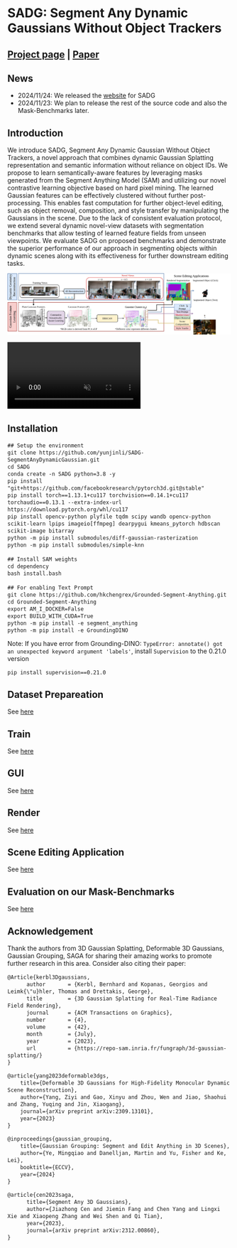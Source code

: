 # SADG: Segment Any Dynamic Gaussians Without Object Trackers

## [Project page](https://yunjinli.github.io/project-sadg/) | [Paper]()

## News

- 2024/11/24: We released the [website](https://yunjinli.github.io/project-sadg/) for SADG
- 2024/11/23: We plan to release the rest of the source code and also the Mask-Benchmarks later.

## Introduction

We introduce SADG, Segment Any Dynamic Gaussian Without Object Trackers, a novel approach that combines dynamic Gaussian Splatting representation and semantic information without reliance on object IDs. We propose to learn semantically-aware features by leveraging masks generated from the Segment Anything Model (SAM) and utilizing our novel contrastive learning objective based on hard pixel mining. The learned Gaussian features can be effectively clustered without further post-processing. This enables fast computation for further object-level editing, such as object removal, composition, and style transfer by manipulating the Gaussians in the scene. Due to the lack of consistent evaluation protocol, we extend several dynamic novel-view datasets with segmentation benchmarks that allow testing of learned feature fields from unseen viewpoints. We evaluate SADG on proposed benchmarks and demonstrate the superior performance of our approach in segmenting objects within dynamic scenes along with its effectiveness for further downstream editing tasks.

![teaser](assets/teaser.jpg)

<!-- ![demo](assets/split-cookie-2x4x.mp4) -->

<!-- [![Watch the video]()](https://github.com/yunjinli/SADG-SegmentAnyDynamicGaussian/blob/master/assets/split-cookie-2x4x.mp4) -->
<video autoplay loop muted playsinline>
  <source src="https://github.com/yunjinli/SADG-SegmentAnyDynamicGaussian/assets/split-cookie-2x4x.mp4" type="video/mp4">
</video>
<!-- <video autoplay loop playsinline src='assets/split-cookie-2x4x.mp4' /> -->

<!-- ![demo](assets/split-cookie-2x4x.mp4) -->

## Installation

```
## Setup the environment
git clone https://github.com/yunjinli/SADG-SegmentAnyDynamicGaussian.git
cd SADG
conda create -n SADG python=3.8 -y
pip install "git+https://github.com/facebookresearch/pytorch3d.git@stable"
pip install torch==1.13.1+cu117 torchvision==0.14.1+cu117 torchaudio==0.13.1 --extra-index-url https://download.pytorch.org/whl/cu117
pip install opencv-python plyfile tqdm scipy wandb opencv-python scikit-learn lpips imageio[ffmpeg] dearpygui kmeans_pytorch hdbscan scikit-image bitarray
python -m pip install submodules/diff-gaussian-rasterization
python -m pip install submodules/simple-knn

## Install SAM weights
cd dependency
bash install.bash

## For enabling Text Prompt
git clone https://github.com/hkchengrex/Grounded-Segment-Anything.git
cd Grounded-Segment-Anything
export AM_I_DOCKER=False
export BUILD_WITH_CUDA=True
python -m pip install -e segment_anything
python -m pip install -e GroundingDINO
```

Note: If you have error from Grounding-DINO: `TypeError: annotate() got an unexpected keyword argument 'labels'`, install `Supervision` to the 0.21.0 version

```
pip install supervision==0.21.0
```

## Dataset Prepareation

See [here](./docs/prepare_dataset.md)

## Train

See [here](./docs/train.md)

## GUI

See [here](./docs/gui.md)

## Render

See [here](./docs/render.md)

## Scene Editing Application

See [here](./docs/editing.md)

## Evaluation on our Mask-Benchmarks

See [here](./docs/evaluation.md)

## Acknowledgement

Thank the authors from 3D Gaussian Splatting, Deformable 3D Gaussians, Gaussian Grouping, SAGA for sharing their amazing works to promote further research in this area. Consider also citing their paper:

```
@Article{kerbl3Dgaussians,
      author       = {Kerbl, Bernhard and Kopanas, Georgios and Leimk{\"u}hler, Thomas and Drettakis, George},
      title        = {3D Gaussian Splatting for Real-Time Radiance Field Rendering},
      journal      = {ACM Transactions on Graphics},
      number       = {4},
      volume       = {42},
      month        = {July},
      year         = {2023},
      url          = {https://repo-sam.inria.fr/fungraph/3d-gaussian-splatting/}
}
```

```
@article{yang2023deformable3dgs,
    title={Deformable 3D Gaussians for High-Fidelity Monocular Dynamic Scene Reconstruction},
    author={Yang, Ziyi and Gao, Xinyu and Zhou, Wen and Jiao, Shaohui and Zhang, Yuqing and Jin, Xiaogang},
    journal={arXiv preprint arXiv:2309.13101},
    year={2023}
}
```

```
@inproceedings{gaussian_grouping,
    title={Gaussian Grouping: Segment and Edit Anything in 3D Scenes},
    author={Ye, Mingqiao and Danelljan, Martin and Yu, Fisher and Ke, Lei},
    booktitle={ECCV},
    year={2024}
}
```

```
@article{cen2023saga,
      title={Segment Any 3D Gaussians},
      author={Jiazhong Cen and Jiemin Fang and Chen Yang and Lingxi Xie and Xiaopeng Zhang and Wei Shen and Qi Tian},
      year={2023},
      journal={arXiv preprint arXiv:2312.00860},
}
```
